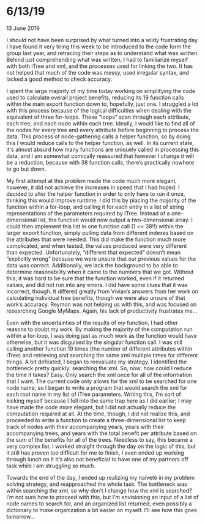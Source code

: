 6/13/19
================

<p class="meta">13 June 2019</p>

I should not have been surprised by what turned into a wildy frustrating day. I have found it very tiring this week to be introduced to the code form the group last year, and retracing their steps as to understand what was written. Behind just comprehending what was written, I had to familiarize myself with both iTree and xml, and the processes used for linking the two. It has not helped that much of the code was messy, used irregular syntax, and lacked a good method to check accuracy. 

I spent the large majority of my time today working on simplifying the code used to calculate overall project benefits, reducing its 19 function calls within the main export function down to, hopefully, just one. I struggled a lot with this process because of the logical difficulties when dealing with the equivalent of three for-loops. These “loops” scan through each attribute, each tree, and each node within each tree. Ideally, I would like to find all of the nodes for every tree and every attribute before beginning to process the data. This process of node-gathering calls a helper function, so by doing this I would reduce calls to the helper function, as well. In its current state, it's almost absurd how many functions are uniquely called in processing this data, and I am somewhat comically reassured that however I change it will be a reduction, because with 38 function calls, there’s practically nowhere to go but down. 

My first attempt at this problem made the code much more elegant, however, it did not achieve the increases in speed that I had hoped. I decided to alter the helper function in order to only have to run it once, thinking this would improve runtime. I did this by placing the majority of the function within a for-loop, and calling it for each entry in a list of string representations of the parameters required by iTree. Instead of a one-dimensional list, the function would now output a two-dimensional array. I could then implement this list in one function call (1 << 38!!) within the larger export function, simply pulling data from different indexes based on the attributes that were needed. This did make the function much more complicated, and when tested, the values produced were very different than expected. Unfortunately, “different that expected” doesn’t mean “explicitly wrong” because we were unsure that our previous values for the data was correct. Additionally, we lack the background to be able to determine reasonability when it came to the numbers that we got. Without this, it was hard to be sure that the function worked, even if it returned values, and did not run into any errors.  I did have some clues that it was incorrect, though. It differed greatly from Vivian’s answers from her work on calculating individual tree benefits, though we were also unsure of that work’s accuracy. Reymon was not helping us with this, and was focused on researching Google MyMaps. Again, his lack of productivity frustrates me...

Even with the uncertainties of the results of my function, I had other reasons to doubt my work. By making the majority of the computation run within a for-loop, I was doing just as much work as the function would have otherwise, but it was disguised by the singular function call. I was still calling another function 19 times (the number of different attributes within iTree) and retrieving and searching the same xml multiple times for different things. A bit defeated, I began to reevaluate my strategy. I identified the bottleneck pretty quickly: searching the xml. So, now: how could I reduce the time it takes? Easy. Only search the xml once for all of the information that I want. The current code only allows for the xml to be searched for one node name, so I began to write a program that would search the xml for each root name in my list of iTree parameters. Writing this, I’m sort of kicking myself because I fell into the same trap here as I did earlier; I may have made the code more elegant, but I did not actually reduce the computation required at all. At the time, though, I did not realize this, and proceeded to write a function to create a three-dimensional list to keep track of nodes with their accompanying years, years with their accompanying trees, and years with the total benefit per attribute based on the sum of the benefits for all of the trees. Needless to say, this became a very complex list. I worked straight through the day on the logic of this, but it still has proven too difficult for me to finish, I even ended up working through lunch on it It’s also not beneficial to have one of my partners off task while I am struggling so much.

Towards the end of the day, I ended up realizing my naiveté in my problem solving strategy, and reapproached the whole task. The bottleneck was within searching the xml, so why don’t I change how the xml is searched? I’m not sure how to proceed with this, but I’m envisioning an input of a list of node names to search for, and an organized list returned, even possibly a dictionary to make organization a bit easier on myself. I’ll see how this goes tomorrow…
